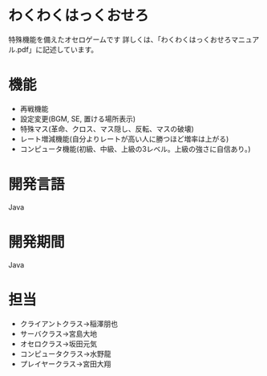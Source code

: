 # わくわくはっくおせろ
特殊機能を備えたオセロゲームです
詳しくは、「わくわくはっくおせろマニュアル.pdf」に記述しています。

# 機能
* 再戦機能
* 設定変更(BGM, SE, 置ける場所表示)
* 特殊マス(革命、クロス、マス隠し、反転、マスの破壊)
* レート増減機能(自分よりレートが高い人に勝つほど増率は上がる)
* コンピュータ機能(初級、中級、上級の3レベル。上級の強さに自信あり。)

# 開発言語
Java

# 開発期間
Java

# 担当
* クライアントクラス->稲澤朋也
* サーバクラス->宮島大地
* オセロクラス->坂田元気
* コンピュータクラス->水野龍
* プレイヤークラス->宮田大翔
